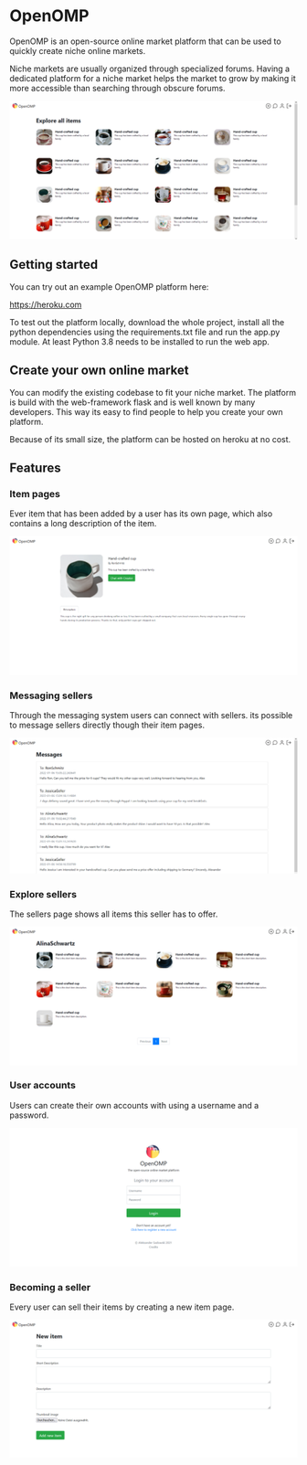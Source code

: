 # OpenOMP
OpenOMP is an open-source online market platform that can be used to quickly create niche online markets. 

Niche markets are usually organized through specialized forums. Having a dedicated platform for a niche market helps the market to grow by making it more accessible than searching through obscure forums.

![](readme-images/openomp-home.png)

## Getting started
You can try out an example OpenOMP platform here:

https://heroku.com


To test out the platform locally, download the whole project, install all the python dependencies using the requirements.txt file and run the app.py module. At least Python 3.8 needs to be installed to run the web app.

## Create your own online market
You can modify the existing codebase to fit your niche market. The platform is build with the web-framework flask and is well known by many developers. This way its easy to find people to help you create your own platform.

Because of its small size, the platform can be hosted on heroku at no cost.

## Features

### Item pages
Ever item that has been added by a user has its own page, which also contains a long description of the item.


![](readme-images/openomp-handcrafted-cup.png)

### Messaging sellers
Through the messaging system users can connect with sellers. its possible to message sellers directly though their item pages.


![](readme-images/openomp-messages.png)

### Explore sellers
The sellers page shows all items this seller has to offer.


![](readme-images/openomp-user-items.png)

### User accounts  
Users can create their own accounts with using a username and a password.


![](readme-images/openomp-user-login.png)

### Becoming a seller
Every user can sell their items by creating a new item page. 


![](readme-images/openomp-add-new-item.png)


